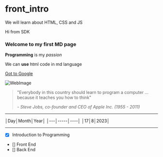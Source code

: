 # front_intro
We will learn about HTML, CSS and JS

Hi from SDK

### Welcome to my first MD page

**Programming** is my _passion_

We can <b>use</b> html code in md language

[Got to Google](https//www.google.com/)


[comment]: <> (This is a comment)
[//]: <> (This is also a comment)

![WebImage](https://th.bing.com/th/id/OIP.xi_VY54V535hztHz11VTyQHaFL?pid=ImgDet&rs=1)

> "Everybody in this country should learn to program a computer ... because it teaches you how to think"
> 
> *\- Steve Jobs, co-founder and CEO of Apple Inc. (1955 - 2011)*

---

│Day│Month│Year│
│---│-----│----│
│17│8│2023│

---

- [X] Introduction to Programming
- [] Front End
- [] Back End